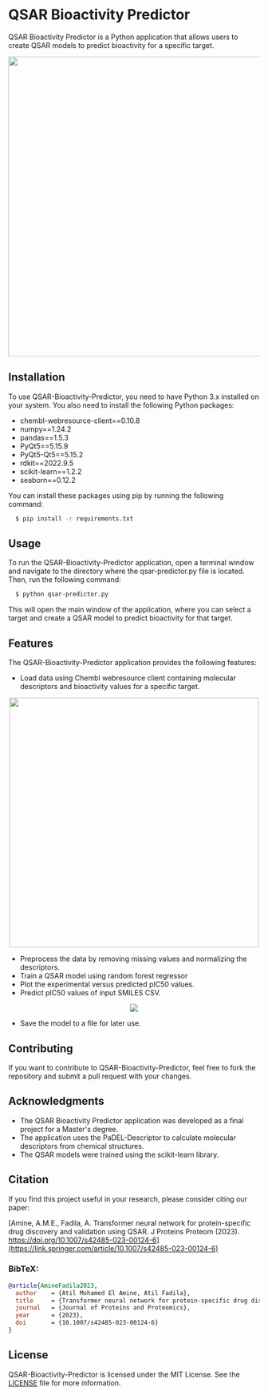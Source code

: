 # QSAR Bioactivity Predictor
QSAR Bioactivity Predictor is a Python application that allows users to create QSAR models to predict bioactivity for a specific target.

<p align="center"><img src="https://user-images.githubusercontent.com/86023602/229597174-c3f4e2b4-8c86-4a21-a025-9be3fbea6f6a.png" width="600px" /></p>

## Installation
To use QSAR-Bioactivity-Predictor, you need to have Python 3.x installed on your system. You also need to install the following Python packages:
- chembl-webresource-client==0.10.8
- numpy==1.24.2
- pandas==1.5.3
- PyQt5==5.15.9
- PyQt5-Qt5==5.15.2
- rdkit==2022.9.5
- scikit-learn==1.2.2
- seaborn==0.12.2

You can install these packages using pip by running the following command:
```sh
  $ pip install -r requirements.txt
```

## Usage
To run the QSAR-Bioactivity-Predictor application, open a terminal window and navigate to the directory where the qsar-predictor.py file is located. Then, run the following command:

```sh
  $ python qsar-predictor.py
```

This will open the main window of the application, where you can select a target and create a QSAR model to predict bioactivity for that target.

## Features
The QSAR-Bioactivity-Predictor application provides the following features:
- Load data using Chembl webresource client containing molecular descriptors and bioactivity values for a specific target.

<p align="center"><img src="https://user-images.githubusercontent.com/86023602/229595709-ad887bde-a643-4375-8611-030409be339a.png" width="500px" /></p>

- Preprocess the data by removing missing values and normalizing the descriptors.
- Train a QSAR model using random forest regressor
- Plot the experimental versus predicted pIC50 values.
- Predict pIC50 values of input SMILES CSV.
<p align="center"><img src="https://user-images.githubusercontent.com/86023602/229595826-02639cc3-57b2-434c-9213-31e778986699.png" /></p>

- Save the model to a file for later use.

## Contributing
If you want to contribute to QSAR-Bioactivity-Predictor, feel free to fork the repository and submit a pull request with your changes.

## Acknowledgments
- The QSAR Bioactivity Predictor application was developed as a final project for a Master's degree.
- The application uses the PaDEL-Descriptor to calculate molecular descriptors from chemical structures.
- The QSAR models were trained using the scikit-learn library.

## Citation

If you find this project useful in your research, please consider citing our paper:

[Amine, A.M.E., Fadila, A. Transformer neural network for protein-specific drug discovery and validation using QSAR. J Proteins Proteom (2023). https://doi.org/10.1007/s42485-023-00124-6](https://link.springer.com/article/10.1007/s42485-023-00124-6)

### BibTeX:
```bibtex
@article{AmineFadila2023,
  author    = {Atil Mohamed El Amine, Atil Fadila},
  title     = {Transformer neural network for protein-specific drug discovery and validation using QSAR},
  journal   = {Journal of Proteins and Proteomics},
  year      = {2023},
  doi       = {10.1007/s42485-023-00124-6}
}
```

## License
QSAR-Bioactivity-Predictor is licensed under the MIT License. See the [LICENSE](https://github.com/AtilMohAmine/QSAR-Bioactivity-Predictor/blob/main/LICENCE) file for more information.
